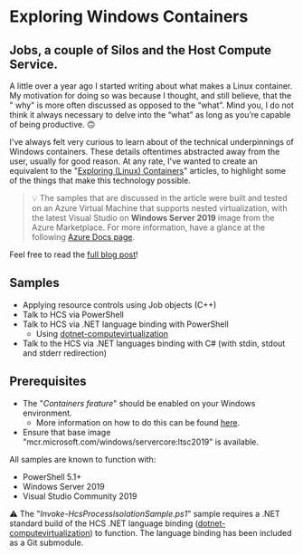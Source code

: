 # Exploring Windows Containers

## Jobs, a couple of Silos and the Host Compute Service.

A little over a year ago I started writing about what makes a Linux container. My motivation for doing so was because I thought, and still believe, that the " why" is more often discussed as opposed to the “what”. Mind you, I do not think it always necessary to delve into the “what” as long as you’re capable of being productive. 🙃

I've always felt very curious to learn about of the technical underpinnings of Windows containers. These details oftentimes abstracted away from the user, usually for good reason. At any rate, I've wanted to create an equivalent to the "[Exploring (Linux) Containers](https://thomasvanlaere.com/categories/exploring-linux-containers/)" articles, to highlight some of the things that make this technology possible.

> 💡 The samples that are discussed in the article were built and tested on an Azure Virtual Machine that supports nested virtualization, with the latest Visual Studio on __Windows Server 2019__ image from the Azure Marketplace. For more information, have a glance at the following [Azure Docs page](https://docs.microsoft.com/en-us/azure/virtual-machines/windows/using-visual-studio-vm).

Feel free to read the [full blog post](https://thomasvanlaere.com/posts/2021/06/exploring-windows-containers/)!

## Samples

- Applying resource controls using Job objects (C++)
- Talk to HCS via PowerShell
- Talk to HCS via .NET language binding with PowerShell
  - Using [dotnet-computevirtualization](https://github.com/microsoft/dotnet-computevirtualization)
- Talk to the HCS via .NET languages binding with C# (with stdin, stdout and stderr redirection)

## Prerequisites

- The "_Containers feature_" should be enabled on your Windows environment.
  - More information on how to do this can be found [here](https://docs.microsoft.com/en-us/virtualization/windowscontainers/quick-start/set-up-environment?tabs=Windows-Server).
- Ensure that base image "mcr.microsoft.com/windows/servercore:ltsc2019" is available. 

All samples are known to function with:

- PowerShell 5.1+
- Windows Server 2019
- Visual Studio Community 2019

⚠️ The "_Invoke-HcsProcessIsolationSample.ps1_" sample requires a .NET standard build of the HCS .NET language binding ([dotnet-computevirtualization](https://github.com/microsoft/dotnet-computevirtualization)) to function. The language binding has been included as a Git submodule.
